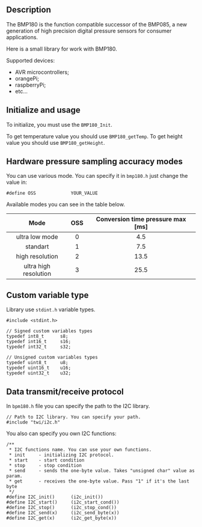 Description
------------

The BMP180 is the function compatible successor of the BMP085, a new generation of high precision digital pressure sensors for consumer applications.

Here is a small library for work with BMP180.

Supported devices:
-   AVR microcontrollers;
-   orangePi;
-   raspberryPi;
-   etc...

Initialize and usage
--------------------

To initialize, you must use the `BMP180_Init`.

To get temperature value you should use `BMP180_getTemp`.
To get height value you should use `BMP180_getHeight`.

Hardware pressure sampling accuracy modes
-----------------------------------------

You can use various mode. You can specify it in `bmp180.h` just change the value in:
```
#define OSS             YOUR_VALUE
```

Available modes you can see in the table below.

|          Mode         | OSS | Conversion time  pressure max [ms] |
|:---------------------:|:---:|:----------------------------------:|
|     ultra low mode    |  0  |                 4.5                |
|        standart       |  1  |                 7.5                |
|    high resolution    |  2  |                13.5                |
| ultra high resolution |  3  |                25.5                |


Custom variable type
--------------------

Library use `stdint.h` variable types.

```
#include <stdint.h>

// Signed custom variables types
typedef int8_t      s8;
typedef int16_t     s16;
typedef int32_t     s32;

// Unsigned custom variables types
typedef uint8_t     u8;
typedef uint16_t    u16;
typedef uint32_t    u32;
```

Data transmit/receive protocol
------------------------------

In `bpm180.h` file you can specify the path to the I2C library.

```
// Path to I2C library. You can specify your path.
#include "twi/i2c.h"
```

You also can specify you own I2C functions:

```
/**
 * I2C functions name. You can use your own functions.
 * init     - initializing I2C protocol.
 * start    - start condition
 * stop     - stop condition
 * send     - sends the one-byte value. Takes "unsigned char" value as param.
 * get      - receives the one-byte value. Pass "1" if it's the last byte
 */
#define I2C_init()      (i2c_init())
#define I2C_start()     (i2c_start_cond())
#define I2C_stop()      (i2c_stop_cond())
#define I2C_send(x)     (i2c_send_byte(x))
#define I2C_get(x)      (i2c_get_byte(x))
```
